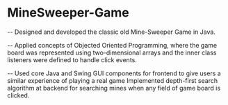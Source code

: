 # MineSweeper-Game


-- Designed and developed the classic old Mine-Sweeper Game in Java.

-- Applied concepts of Objected Oriented Programming, where the game board was represented using two-dimensional arrays and the inner class listeners were defined to handle click events.

-- Used core Java and Swing GUI components for frontend to give users a similar experience of playing a real game
Implemented depth-first search algorithm at backend for searching mines when any field of game board is clicked.
